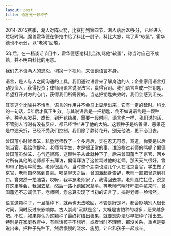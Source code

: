 ```yaml
---
layout: post
title: 语言是一颗种子
---
```

2014-2015赛季，湖人对阵火箭，比赛打到第四节，湖人落后20多分，已经进入垃圾时间。魔兽霍华德在争抢中给了科比一肘子，科比大怒，骂了声“软蛋”。霍华德也不示弱，以“老狗”回敬。

5年后，在一档谈话节目中，霍华德感谢科比当初骂他“软蛋”，称当时自己不成熟，并不明白科比的用意。

我们先不谈两人的恩怨，切换一下视角，来谈谈语言本身。

语言，是人与人之间沟通的工具，我们通过语言来了解身边的人；企业家用语言打动投资人，获得投资；律师用语言说服法官，赢得官司。我们语言当成一把钥匙，希望打开对方的心门，获得我们所需要的。当这把钥匙失效时，我们会感到沮丧。

其实这个比喻并不恰当，语言的作用并不会马上显示出来，它有一定的延时。科比的一句话，5年后才真正生效。与其说语言是一把钥匙，倒不如说语言是一颗种子。种子从发芽、成长，到开花结果，需要一段时间，语言也一样，我们说的话，不管别人当时有没有反应，都已经“种”进了他的大脑。这颗种子是结善果、恶果还是中途夭折，已经不受我们控制，我们除了静待花开，别无他法，更不必沮丧。

曾国藩小时候很笨，私塾老师教了一个多月后，实在忍无可忍，骂道，你要是以后能当官，我给你提伞。老师骂学生，本是很正常的事，谁没挨过老师的骂呢？偏偏曾国藩虽然笨，心气还很高，这颗种子从此就种下了。后来曾国藩当了京官，回乡时所有其他的老师都不去拜访，偏偏拜访了这位骂过他的老师。那天天气很好，曾却带了把雨伞前去。老师很高兴，当时整个湖南也没几个人在北京当官，学生做了京官，老师自然感到自豪。喝茶聊天之后，曾国藩起身告辞，老师一直把曾送到村口。曾突然一拍脑袋，哎呀，我伞忘老师家了，我得回去拿。老师连忙拦住，说您在这里等会，我回去拿，然后一路小跑回家拿伞。等老师气喘吁吁把伞拿来时，曾国藩还不忘调侃下，老师啊，您总算实现了当初的诺言了。搞得老师一脸愕然。

语言这颗种子，一旦播种下，就再也无法收回，不管是好是坏，都会影响别人很长时间，同时反过来影响你。古人崇尚“沉默是金”，大概是害怕种的越多，恶果越多吧。不过，如果你认为这颗种子最终将结出善果，就要想办法尽早把种子播出去。特别是在家庭教育中，有些话孩子不想听，或者当时不理解，都没关系，重点是要说出来，把种子先种下，然后慢慢的浇水、施肥，让它和孩子一起成长。
